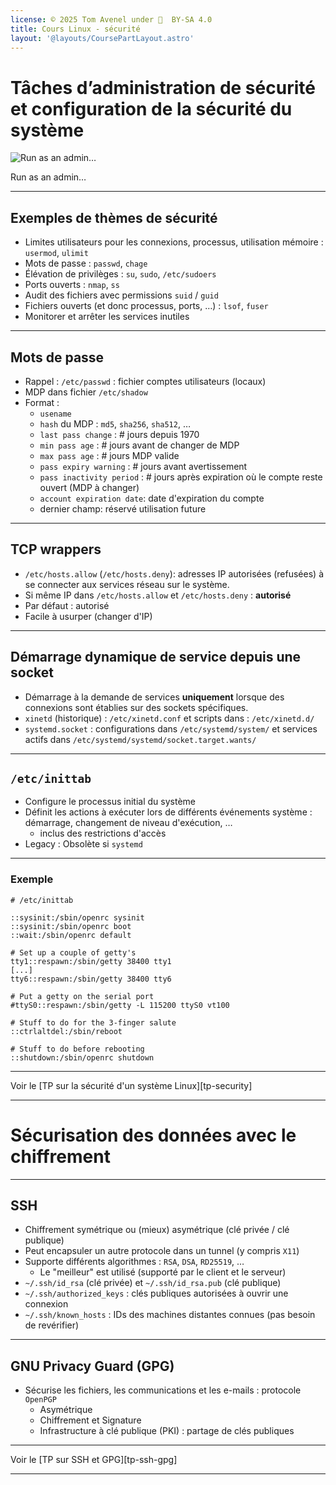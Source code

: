 ```yaml
---
license: © 2025 Tom Avenel under 󰵫  BY-SA 4.0
title: Cours Linux - sécurité
layout: '@layouts/CoursePartLayout.astro'
---
```


# Tâches d’administration de sécurité et configuration de la sécurité du système

![Run as an admin…](@assets/linux/run_as_admin.jpg)

<div class="caption">Run as an admin…</div>

---

## Exemples de thèmes de sécurité

- Limites utilisateurs pour les connexions, processus, utilisation mémoire : `usermod`, `ulimit`
- Mots de passe : `passwd`, `chage`
- Élévation de privilèges : `su`, `sudo`, `/etc/sudoers`
- Ports ouverts : `nmap`, `ss`
- Audit des fichiers avec permissions `suid` / `guid`
- Fichiers ouverts (et donc processus, ports, …) : `lsof`, `fuser`
- Monitorer et arrêter les services inutiles

---

## Mots de passe

- Rappel : `/etc/passwd` : fichier comptes utilisateurs (locaux)
- MDP dans fichier `/etc/shadow`
- Format :
  - `usename`
  - `hash` du MDP : `md5`, `sha256`, `sha512`, …
  - `last pass change` : # jours depuis 1970
  - `min pass age` : # jours avant de changer de MDP
  - `max pass age` : # jours MDP valide
  - `pass expiry warning` : # jours avant avertissement
  - `pass inactivity period` : # jours après expiration où le compte reste ouvert (MDP à changer)
  - `account expiration date`: date d'expiration du compte
  - dernier champ: réservé utilisation future

---

## TCP wrappers

- `/etc/hosts.allow` (`/etc/hosts.deny`): adresses IP autorisées (refusées) à se connecter aux services réseau sur le système.
- Si même IP dans `/etc/hosts.allow` et `/etc/hosts.deny` : **autorisé**
- Par défaut : autorisé
- Facile à usurper (changer d'IP)

---

## Démarrage dynamique de service depuis une socket

- Démarrage à la demande de services **uniquement** lorsque des connexions sont établies sur des sockets spécifiques.
- `xinetd` (historique) : `/etc/xinetd.conf` et scripts dans : `/etc/xinetd.d/`
- `systemd.socket` : configurations dans `/etc/systemd/system/` et services actifs dans `/etc/systemd/systemd/socket.target.wants/`

---

## `/etc/inittab`

- Configure le processus initial du système
- Définit les actions à exécuter lors de différents événements système : démarrage, changement de niveau d'exécution, …
  - inclus des restrictions d'accès
- Legacy : Obsolète si `systemd`

---

### Exemple

```
# /etc/inittab

::sysinit:/sbin/openrc sysinit
::sysinit:/sbin/openrc boot
::wait:/sbin/openrc default

# Set up a couple of getty's
tty1::respawn:/sbin/getty 38400 tty1
[...]
tty6::respawn:/sbin/getty 38400 tty6

# Put a getty on the serial port
#ttyS0::respawn:/sbin/getty -L 115200 ttyS0 vt100

# Stuff to do for the 3-finger salute
::ctrlaltdel:/sbin/reboot

# Stuff to do before rebooting
::shutdown:/sbin/openrc shutdown
```

---

Voir le [TP sur la sécurité d'un système Linux][tp-security]

---
 
# Sécurisation des données avec le chiffrement

---

## SSH

- Chiffrement symétrique ou (mieux) asymétrique (clé privée / clé publique)
- Peut encapsuler un autre protocole dans un tunnel (y compris `X11`)
- Supporte différents algorithmes : `RSA`, `DSA`, `RD25519`, …
  - Le "meilleur" est utilisé (supporté par le client et le serveur)
- `~/.ssh/id_rsa` (clé privée) et `~/.ssh/id_rsa.pub` (clé publique)
- `~/.ssh/authorized_keys` : clés publiques autorisées à ouvrir une connexion
- `~/.ssh/known_hosts` : IDs des machines distantes connues (pas besoin de revérifier)

---

## GNU Privacy Guard (GPG)

- Sécurise les fichiers, les communications et les e-mails : protocole `OpenPGP`
  - Asymétrique
  - Chiffrement et Signature
  - Infrastructure à clé publique (PKI) : partage de clés publiques

---

Voir le [TP sur SSH et GPG][tp-ssh-gpg]

---


